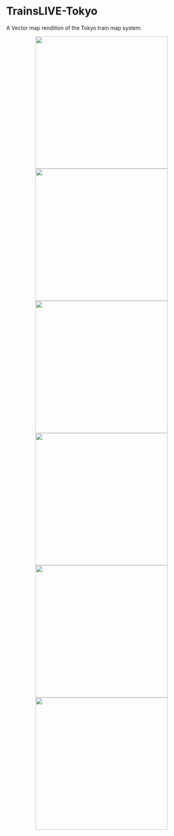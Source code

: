 # TrainsLIVE-Tokyo
A Vector map rendition of the Tokyo train map system.

<p align="center">
  <img src="https://github.com/MalikS789/TrainsLIVE-Tokyo/blob/main/Screenshot_20190827-211036_TrainsLIVE%20-%20Tokyo.jpg" width="350">
  <img src="https://github.com/MalikS789/TrainsLIVE-Tokyo/blob/main/Screenshot_20190827-211050_TrainsLIVE%20-%20Tokyo.jpg" width="350">
  <img src="https://github.com/MalikS789/TrainsLIVE-Tokyo/blob/main/Screenshot_20190827-211128_TrainsLIVE%20-%20Tokyo.jpg" width="350">
  <img src="https://github.com/MalikS789/TrainsLIVE-Tokyo/blob/main/Screenshot_20190828-185326_TrainsLIVE%20-%20Tokyo.jpg" width="350">
  <img src="https://github.com/MalikS789/TrainsLIVE-Tokyo/blob/main/Screenshot_20190904-190417_TrainsLIVE%20-%20Tokyo.jpg" width="350">
  <img src="https://github.com/MalikS789/TrainsLIVE-Tokyo/blob/main/Screenshot_20190827-082452_TrainsLIVE%20-%20Tokyo.jpg" width="350">
</p>
